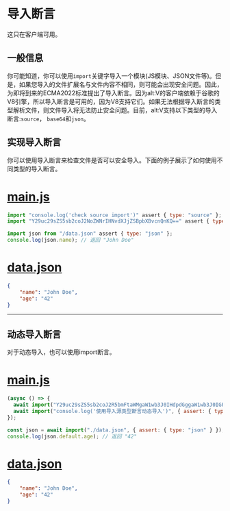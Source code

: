 # 导入断言

这只在客户端可用。

## 一般信息

你可能知道，你可以使用`import`关键字导入一个模块(JS模块、JSON文件等)。但是，如果您导入的文件扩展名与文件内容不相同，则可能会出现安全问题。因此，为即将到来的ECMA2022标准提出了导入断言。因为alt:V的客户端依赖于谷歌的V8引擎，所以导入断言是可用的，因为V8支持它们。如果无法根据导入断言的类型解析文件，则文件导入将无法防止安全问题。目前，alt:V支持以下类型的导入断言:`source`， `base64`和`json`。

## 实现导入断言

你可以使用导入断言来检查文件是否可以安全导入。下面的例子展示了如何使用不同类型的导入断言。

# [main.js](#tab/tab1-0)
```js
import "console.log('check source import')" assert { type: "source" };
import "Y29uc29sZS5sb2coJ2NoZWNrIHNvdXJjZSBpbXBvcnQnKQ==" assert { type: "base64" };

import json from "/data.json" assert { type: "json" };
console.log(json.name); // 返回 "John Doe"
```
# [data.json](#tab/tab1-1)
```json
{
    "name": "John Doe",
    "age": "42"
}
```
***

## 动态导入断言

对于动态导入，也可以使用import断言。

# [main.js](#tab/tab2-0)
```js
(async () => {
  await import("Y29uc29sZS5sb2coJ2R5bmFtaWMgaW1wb3J0IHdpdGggaW1wb3J0IGFzc2VydGlvbiBvZiB0eXBlIHNvdXJjZScp", { assert: { type: "base64" } });
  await import("console.log('使用导入源类型断言动态导入')", { assert: { type: "source" } });
});

const json = await import("./data.json", { assert: { type: "json" } });
console.log(json.default.age); // 返回 "42"
```
# [data.json](#tab/tab2-1)
```json
{
    "name": "John Doe",
    "age": "42"
}
```
